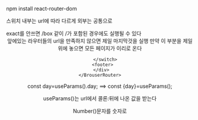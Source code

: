 npm install react-router-dom

스위치 내부는 url에 따라 다르게 외부는 공통으로

<Route exact path="/">
  exact를 안쓰면 /box 같이 /가 포함된 경우에도 실행될 수 있다
  
  <BrouserRouter>
    <div>
      <header>
        <switch>
          <Router path="/">
            <Box>
          </Router>
          <Router path="">
          </Router>
          <Router>
            <EmptyPage/>  앞에있는 라우터들의 url을 만족하지 않으면 제일 마지막것을 실행 만약 이 부분을 제일 위에 놓으면 모든 페이지가 이리로 온다
          </Router>
           
        </switch>
      <footer>
     </div>
    </BrouserRouter>
        
 const day=useParams().day; ==> const {day}=useParams();
        
 useParams()는 url에서 콜론:뒤에 나온 값을 받는다
        
 Number()문자를 숫자로
        
        
